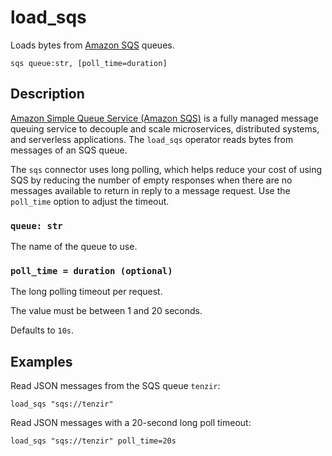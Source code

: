 # load_sqs

Loads bytes from [Amazon SQS][sqs] queues.

[sqs]: https://docs.aws.amazon.com/sqs/

```tql
sqs queue:str, [poll_time=duration]
```

## Description

[Amazon Simple Queue Service (Amazon SQS)][sqs] is a fully managed message
queuing service to decouple and scale microservices, distributed systems, and
serverless applications. The `load_sqs` operator reads bytes from messages of an
SQS queue.

The `sqs` connector uses long polling, which helps reduce your cost of using SQS
by reducing the number of empty responses when there are no messages available
to return in reply to a message request. Use the `poll_time` option to adjust
the timeout.

### `queue: str`

The name of the queue to use.

### `poll_time = duration (optional)`

The long polling timeout per request.

The value must be between 1 and 20 seconds.

Defaults to `10s`.

## Examples

Read JSON messages from the SQS queue `tenzir`:

```tql
load_sqs "sqs://tenzir"
```

Read JSON messages with a 20-second long poll timeout:

```tql
load_sqs "sqs://tenzir" poll_time=20s
```
